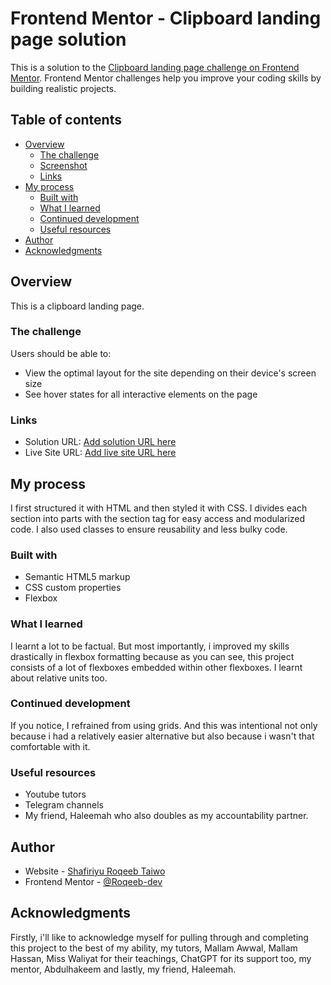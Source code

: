 # Frontend Mentor - Clipboard landing page solution

This is a solution to the [Clipboard landing page challenge on Frontend Mentor](https://www.frontendmentor.io/challenges/clipboard-landing-page-5cc9bccd6c4c91111378ecb9). Frontend Mentor challenges help you improve your coding skills by building realistic projects. 

## Table of contents

- [Overview](#overview)
  - [The challenge](#the-challenge)
  - [Screenshot](#screenshot)
  - [Links](#links)
- [My process](#my-process)
  - [Built with](#built-with)
  - [What I learned](#what-i-learned)
  - [Continued development](#continued-development)
  - [Useful resources](#useful-resources)
- [Author](#author)
- [Acknowledgments](#acknowledgments)


## Overview

This is a clipboard landing page.

### The challenge

Users should be able to:

- View the optimal layout for the site depending on their device's screen size
- See hover states for all interactive elements on the page

### Links

- Solution URL: [Add solution URL here](https://your-solution-url.com)
- Live Site URL: [Add live site URL here](https://your-live-site-url.com)

## My process

I first structured it with HTML and then styled it with CSS. I divides each section into parts with the section tag for easy access and modularized code. I also used classes to ensure reusability and less bulky code.

### Built with

- Semantic HTML5 markup
- CSS custom properties
- Flexbox

### What I learned

I learnt a lot to be factual. But most importantly, i improved my skills drastically in flexbox formatting because as you can see, this project consists of a lot of flexboxes embedded within other flexboxes. I learnt about relative units too.

### Continued development

If you notice, I refrained from using grids. And this was intentional not only because i had a relatively easier alternative but also because i wasn't that comfortable with it.

### Useful resources

- Youtube tutors
- Telegram channels
- My friend, Haleemah who also doubles as my accountability partner.

## Author

- Website - [Shafiriyu Roqeeb Taiwo](https://www.your-site.com)
- Frontend Mentor - [@Roqeeb-dev](https://www.frontendmentor.io/profile/roqeeb-dev)
## Acknowledgments

Firstly, i'll like to acknowledge myself for pulling through and completing this project to the best of my ability, my tutors, Mallam Awwal, Mallam Hassan, Miss Waliyat for their teachings, ChatGPT for its support too, my mentor, Abdulhakeem and lastly, my friend, Haleemah.